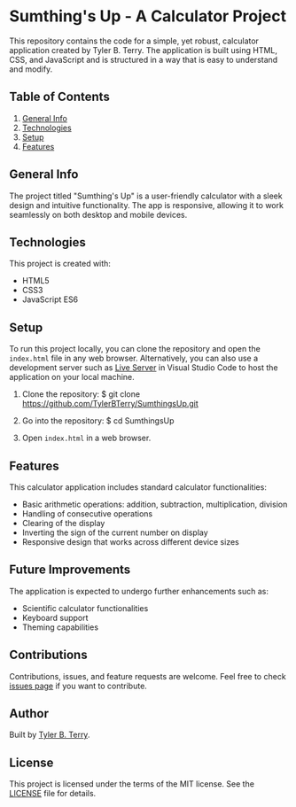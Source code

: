 # Sumthing's Up - A Calculator Project

This repository contains the code for a simple, yet robust, calculator application created by Tyler B. Terry. The application is built using HTML, CSS, and JavaScript and is structured in a way that is easy to understand and modify.

## Table of Contents
1. [General Info](#general-info)
2. [Technologies](#technologies)
3. [Setup](#setup)
4. [Features](#features)

## General Info

The project titled "Sumthing's Up" is a user-friendly calculator with a sleek design and intuitive functionality. The app is responsive, allowing it to work seamlessly on both desktop and mobile devices.

## Technologies

This project is created with:
* HTML5
* CSS3
* JavaScript ES6

## Setup

To run this project locally, you can clone the repository and open the `index.html` file in any web browser. Alternatively, you can also use a development server such as [Live Server](https://marketplace.visualstudio.com/items?itemName=ritwickdey.LiveServer) in Visual Studio Code to host the application on your local machine.

1. Clone the repository:
$ git clone https://github.com/TylerBTerry/SumthingsUp.git

2. Go into the repository:
$ cd SumthingsUp

3. Open `index.html` in a web browser.

## Features

This calculator application includes standard calculator functionalities:

* Basic arithmetic operations: addition, subtraction, multiplication, division
* Handling of consecutive operations
* Clearing of the display
* Inverting the sign of the current number on display
* Responsive design that works across different device sizes

## Future Improvements

The application is expected to undergo further enhancements such as:

* Scientific calculator functionalities
* Keyboard support
* Theming capabilities

## Contributions

Contributions, issues, and feature requests are welcome. Feel free to check [issues page](https://github.com/TylerBTerry/SumthingsUp/issues) if you want to contribute.

## Author

Built by [Tyler B. Terry](https://github.com/TylerBTerry).

## License

This project is licensed under the terms of the MIT license. See the [LICENSE](LICENSE) file for details.


